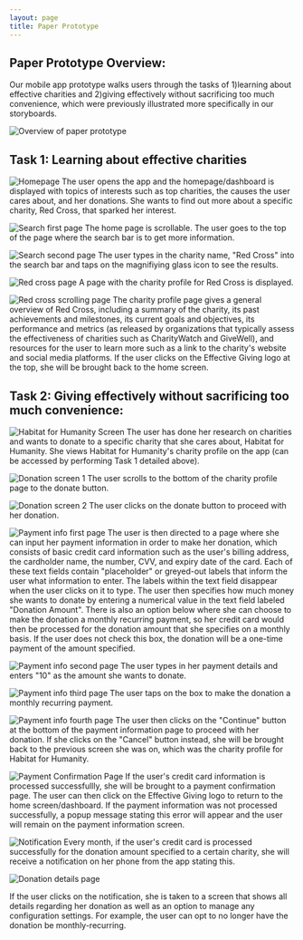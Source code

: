 ```yaml
---
layout: page
title: Paper Prototype
---
```

## Paper Prototype Overview:

Our mobile app prototype walks users through the tasks of 1)learning about effective charities and 2)giving effectively without sacrificing too much convenience, which were previously illustrated more specifically in our storyboards.

![Overview of paper prototype](img/finaloverview.JPG)

## Task 1: Learning about effective charities

![Homepage](img/pphomepagefinal.JPG)
The user opens the app and the homepage/dashboard is displayed with topics of interests such as top charities, the causes the user cares about, and her donations. She wants to find out more about a specific charity, Red Cross, that sparked her interest.

![Search first page](img/File_007.jpeg)
The home page is scrollable. The user goes to the top of the page where the search bar is to get more information.

![Search second page](img/search-charities.jpeg)
The user types in the charity name, "Red Cross" into the search bar and taps on the magnifiying glass icon to see the results.

![Red cross page](img/ppredcrossmainfinal.JPG)
A page with the charity profile for Red Cross is displayed.

![Red cross scrolling page](img/ppredcrossscrollfinal.JPG)
The charity profile page gives a general overview of Red Cross, including a summary of the charity, its past achievements and milestones, its current goals and objectives, its performance and metrics (as released by organizations that typically assess the effectiveness of charities such as CharityWatch and GiveWell), and resources for the user to learn more such as a link to the charity's website and social media platforms. If the user clicks on the Effective Giving logo at the top, she will be brought back to the home screen.

## Task 2: Giving effectively without sacrificing too much convenience:
![Habitat for Humanity Screen](img/pphfhmainfinal.JPG)
The user has done her research on charities and wants to donate to a specific charity that she cares about, Habitat for Humanity. She views Habitat for Humanity's charity profile on the app (can be accessed by performing Task 1 detailed above).

![Donation screen 1](img/ppdonate1final.JPG)
The user scrolls to the bottom of the charity profile page to the donate button.

![Donation screen 2](img/ppdonate2final.JPG)
The user clicks on the donate button to proceed with her donation.

![Payment info first page](img/pppaymentinfo1.jpeg)
The user is then directed to a page where she can input her payment information in order to make her donation, which consists of basic credit card information such as the user's billing address, the cardholder name, the number, CVV, and expiry date of the card. Each of these text fields contain "placeholder" or greyed-out labels that inform the user what information to enter. The labels within the text field disappear when the user clicks on it to type. The user then specifies how much money she wants to donate by entering a numerical value in the text field labeled "Donation Amount". There is also an option below where she can choose to make the donation a monthly recurring payment, so her credit card would then be processed for the donation amount that she specifies on a monthly basis. If the user does not check this box, the donation will be a one-time payment of the amount specified.

![Payment info second page](img/pppaymentinfo2.JPG)
The user types in her payment details and enters "10" as the amount she wants to donate.

![Payment info third page](img/pppaymentinfo4.JPG)
The user taps on the box to make the donation a monthly recurring payment.

![Payment info fourth page](img/pppaymentinfo3.JPG)
The user then clicks on the "Continue" button at the bottom of the payment information page to proceed with her donation. If she clicks on the "Cancel" button instead, she will be brought back to the previous screen she was on, which was the charity profile for Habitat for Humanity.

![Payment Confirmation Page](./img/File_000.jpeg)
If the user's credit card information is processed successfullly, she will be brought to a payment confirmation page. The user can then click on the Effective Giving logo to return to the home screen/dashboard. If the payment information was not processed successfully, a popup message stating this error will appear and the user will remain on the payment information screen.

![Notification](img/ppnotification.JPG)
Every month, if the user's credit card is processed successfully for the donation amount specified to a certain charity, she will receive a notification on her phone from the app stating this.

![Donation details page](img/File_005.jpeg)

If the user clicks on the notification, she is taken to a screen that shows all details regarding her donation as well as an option to manage
any configuration settings. For example, the user can opt to no longer have the donation be monthly-recurring.
